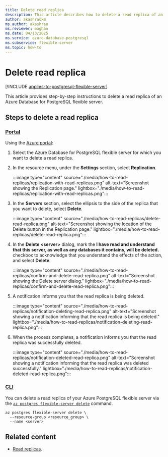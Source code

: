 ```yaml
---
title: Delete read replica
description: This article describes how to delete a read replica of an Azure Database for PostgreSQL flexible server.
author: akashraokm
ms.author: akashrao
ms.reviewer: maghan
ms.date: 04/13/2025
ms.service: azure-database-postgresql
ms.subservice: flexible-server
ms.topic: how-to
---
```


# Delete read replica

[!INCLUDE [applies-to-postgresql-flexible-server](~/reusable-content/ce-skilling/azure/includes/postgresql/includes/applies-to-postgresql-flexible-server.md)]

This article provides step-by-step instructions to delete a read replica of an Azure Database for PostgreSQL flexible server.

## Steps to delete a read replica

### [Portal](#tab/portal-delete-read-replica)

Using the [Azure portal](https://portal.azure.com/):

1. Select the Azure Database for PostgreSQL flexible server for which you want to delete a read replica.

2. In the resource menu, under the **Settings** section, select **Replication**.

    :::image type="content" source="./media/how-to-read-replicas/replication-with-read-replicas.png" alt-text="Screenshot showing the Replication page." lightbox="./media/how-to-read-replicas/replication-with-read-replicas.png":::

3.  In the **Servers** section, select the ellipsis to the side of the replica that you want to delete, select **Delete**.

    :::image type="content" source="./media/how-to-read-replicas/delete-read-replica.png" alt-text="Screenshot showing the location of the Delete button in the Replication page." lightbox="./media/how-to-read-replicas/delete-read-replica.png":::

4.  In the **Delete \<server\>** dialog, mark the **I have read and understand that this server, as well as any databases it contains, will be deleted.** checkbox to acknowledge that you understand the effects of the action, and select **Delete**.

    :::image type="content" source="./media/how-to-read-replicas/confirm-and-delete-read-replica.png" alt-text="Screenshot showing the Delete server dialog." lightbox="./media/how-to-read-replicas/confirm-and-delete-read-replica.png":::

7. A notification informs you that the read replica is being deleted.

    :::image type="content" source="./media/how-to-read-replicas/notification-deleting-read-replica.png" alt-text="Screenshot showing a notification informing that the read replica is being deleted." lightbox="./media/how-to-read-replicas/notification-deleting-read-replica.png":::

8. When the process completes, a notification informs you that the read replica was successfully deleted.

    :::image type="content" source="./media/how-to-read-replicas/notification-deleted-read-replica.png" alt-text="Screenshot showing a notification informing that the read replica was deleted successfully." lightbox="./media/how-to-read-replicas/notification-deleted-read-replica.png":::

### [CLI](#tab/cli-delete-read-replica)

You can delete a read replica of your Azure PostgreSQL flexible server via the [`az postgres flexible-server delete`](/cli/azure/postgres/flexible-server#az-postgres-flexible-server-delete) command. 

```azurecli-interactive
az postgres flexible-server delete \
  --resource-group <resource_group> \
  --name <server>
```

## Related content

- [Read replicas](concepts-read-replicas.md).
